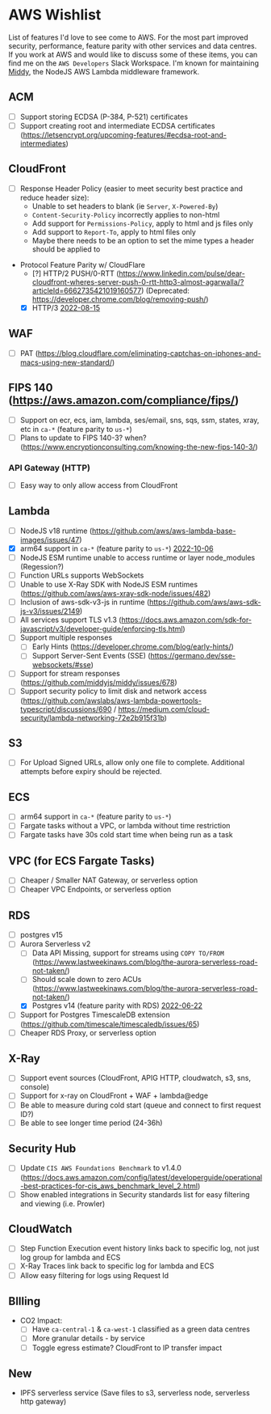 # AWS Wishlist
List of features I'd love to see come to AWS. For the most part improved security, performance, feature parity with other services and data centres. If you work at AWS and would like to discuss some of these items, you can find me on the `AWS Developers` Slack Workspace. I'm known for maintaining [Middy](https://github.com/middyjs/middy), the NodeJS AWS Lambda middleware framework.

## ACM
- [ ] Support storing ECDSA (P-384, P-521) certificates
- [ ] Support creating root and intermediate ECDSA certificates (https://letsencrypt.org/upcoming-features/#ecdsa-root-and-intermediates)

## CloudFront
- [ ] Response Header Policy (easier to meet security best practice and reduce header size):
  - Unable to set headers to blank (ie `Server`, `X-Powered-By`)
  - `Content-Security-Policy` incorrectly applies to non-html
  - Add support for `Permissions-Policy`, apply to html and js files only
  - Add support to `Report-To`, apply to html files only
  - Maybe there needs to be an option to set the mime types a header should be applied to
- Protocol Feature Parity w/ CloudFlare
  - [?] HTTP/2 PUSH/0-RTT (https://www.linkedin.com/pulse/dear-cloudfront-wheres-server-push-0-rtt-http3-almost-agarwalla/?articleId=6662735421019160577) (Deprecated: https://developer.chrome.com/blog/removing-push/)
  - [x] HTTP/3 [2022-08-15](https://aws.amazon.com/about-aws/whats-new/2022/08/amazon-cloudfront-supports-http-3-quic/)

## WAF
- [ ] PAT (https://blog.cloudflare.com/eliminating-captchas-on-iphones-and-macs-using-new-standard/)

## FIPS 140 (https://aws.amazon.com/compliance/fips/)
- [ ] Support on ecr, ecs, iam, lambda, ses/email, sns, sqs, ssm, states, xray, etc in `ca-*` (feature parity to `us-*`)
- [ ] Plans to update to FIPS 140-3? when? (https://www.encryptionconsulting.com/knowing-the-new-fips-140-3/)

### API Gateway (HTTP)
- [ ] Easy way to only allow access from CloudFront

## Lambda
- [ ] NodeJS v18 runtime (https://github.com/aws/aws-lambda-base-images/issues/47)
- [x] arm64 support in `ca-*` (feature parity to `us-*`) [2022-10-06](https://aws.amazon.com/about-aws/whats-new/2022/10/aws-lambda-functions-graviton2-12-regions/)
- [ ] NodeJS ESM runtime unable to access runtime or layer node_modules (Regession?)
- [ ] Function URLs supports WebSockets
- [ ] Unable to use X-Ray SDK with NodeJS ESM runtimes (https://github.com/aws/aws-xray-sdk-node/issues/482)
- [ ] Inclusion of aws-sdk-v3-js in runtime (https://github.com/aws/aws-sdk-js-v3/issues/2149)
- [ ] All services support TLS v1.3 (https://docs.aws.amazon.com/sdk-for-javascript/v3/developer-guide/enforcing-tls.html)
- [ ] Support multiple responses
  - [ ] Early Hints (https://developer.chrome.com/blog/early-hints/)
  - [ ] Support Server-Sent Events (SSE) (https://germano.dev/sse-websockets/#sse)
- [ ] Support for stream responses (https://github.com/middyjs/middy/issues/678)
- [ ] Support security policy to limit disk and network access (https://github.com/awslabs/aws-lambda-powertools-typescript/discussions/690 / https://medium.com/cloud-security/lambda-networking-72e2b915f31b)

## S3
- [ ] For Upload Signed URLs, allow only one file to complete. Additional attempts before expiry should be rejected.

## ECS
- [ ] arm64 support in `ca-*` (feature parity to `us-*`)
- [ ] Fargate tasks without a VPC, or lambda without time restriction
- [ ] Fargate tasks have 30s cold start time when being run as a task

## VPC (for ECS Fargate Tasks)
- [ ] Cheaper / Smaller NAT Gateway, or serverless option
- [ ] Cheaper VPC Endpoints, or serverless option

## RDS
- [ ] postgres v15
- [ ] Aurora Serverless v2
  - [ ] Data API Missing, support for streams using `COPY TO/FROM` (https://www.lastweekinaws.com/blog/the-aurora-serverless-road-not-taken/)
  - [ ] Should scale down to zero ACUs (https://www.lastweekinaws.com/blog/the-aurora-serverless-road-not-taken/)
  - [x] Postgres v14 (feature parity with RDS) [2022-06-22](https://aws.amazon.com/about-aws/whats-new/2022/06/amazon-aurora-supports-postgresql-14/)
- [ ] Support for Postgres TimescaleDB extension (https://github.com/timescale/timescaledb/issues/65)
- [ ] Cheaper RDS Proxy, or serverless option

## X-Ray
- [ ] Support event sources (CloudFront, APIG HTTP, cloudwatch, s3, sns, console)
- [ ] Support for x-ray on CloudFront + WAF + lambda@edge
- [ ] Be able to measure during cold start (queue and connect to first request ID?)
- [ ] Be able to see longer time period (24-36h)

## Security Hub
- [ ] Update `CIS AWS Foundations Benchmark` to v1.4.0 (https://docs.aws.amazon.com/config/latest/developerguide/operational-best-practices-for-cis_aws_benchmark_level_2.html)
- [ ] Show enabled integrations in Security standards list for easy filtering and viewing (i.e. Prowler)

## CloudWatch
- [ ] Step Function Execution event history links back to specific log, not just log group for lambda and ECS
- [ ] X-Ray Traces link back to specific log for lambda and ECS
- [ ] Allow easy filtering for logs using Request Id

## BIlling
- CO2 Impact: 
  - [ ] Have `ca-central-1` & `ca-west-1` classified as a green data centres
  - [ ] More granular details - by service
  - [ ] Toggle egress estimate? CloudFront to IP transfer impact

## New
- IPFS serverless service (Save files to s3, serverless node, serverless http gateway)
